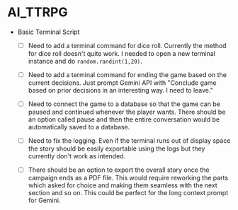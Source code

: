 # AI_TTRPG

-  Basic Terminal Script
	- [ ] Need to add a terminal command for dice roll. Currently the method for dice roll doesn't quite work. I needed to open a new terminal instance and do `random.randint(1,20)`. 
	- [ ] Need to add a terminal command for ending the game based on the current decisions. Just prompt Gemini API with "Conclude game based on prior decisions in an interesting way. I need to leave."
	- [ ] Need to connect the game to a database so that the game can be paused and continued whenever the player wants. There should be an option called pause and then the entire conversation would be automatically saved to a database. 
	- [ ] Need to fix the logging. Even if the terminal runs out of display space the story should be easily exportable using the logs but they currently don't work as intended.
	- [ ] There should be an option to export the overall story once the campaign ends as a PDF file. This would require reworking the parts which asked for choice and making them seamless with the next section and so on. This could be perfect for the long context prompt for Gemini. 

